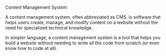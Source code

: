 Content Management System

A content management system, often abbreviated as CMS, is software that helps users create, manage, and modify content on a website without the need for specialized technical knowledge.

In simpler language, a content management system is a tool that helps you build a website without needing to write all the code from scratch (or even know how to code at all).


